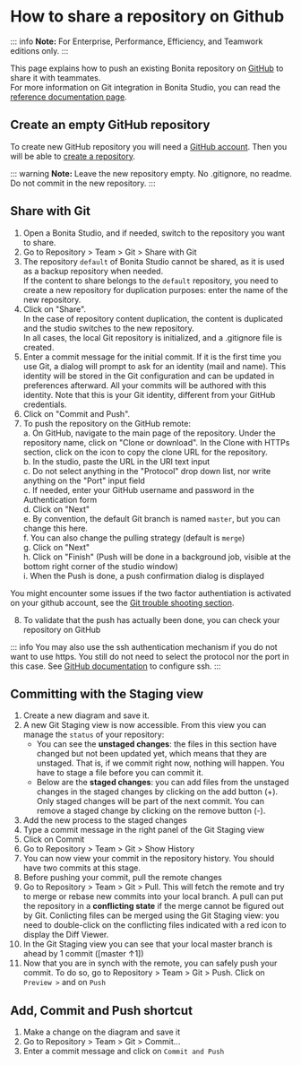 # How to share a repository on Github 

::: info
**Note:** For Enterprise, Performance, Efficiency, and Teamwork editions only.
:::

This page explains how to push an existing Bonita repository on [GitHub](https://github.com/) to share it with teammates.   
For more information on Git integration in Bonita Studio, you can read the [reference documentation page](workspaces-and-repositories.md#git).

## Create an empty GitHub repository

To create new GitHub repository you will need a [GitHub account](https://help.github.com/articles/signing-up-for-a-new-github-account/).
Then you will be able to [create a repository](https://help.github.com/articles/create-a-repo/). 

::: warning
**Note:** Leave the new repository empty. No .gitignore, no readme. Do not commit in the new repository.
:::

## Share with Git

1. Open a Bonita Studio, and if needed, switch to the repository you want to share. 
2. Go to Repository > Team > Git > Share with Git  
3. The repository `default` of Bonita Studio cannot be shared, as it is used as a backup repository when needed.   
   If the content to share belongs to the `default` repository, you need to create a new repository for duplication purposes: enter the name of the new repository.  
4. Click on "Share".  
  In the case of repository content duplication, the content is duplicated and the studio switches to the new repository.   
  In all cases, the local Git repository is initialized, and a .gitignore file is created.  
5. Enter a commit message for the initial commit. If it is the first time you use Git, a dialog will prompt to ask for an identity (mail and name). This identity will be stored in the Git configuration and can be updated in preferences afterward. All your commits will be authored with this identity. Note that this is your Git identity, different from your GitHub credentials.  
6. Click on "Commit and Push".  
7. To push the repository on the GitHub remote:  
   a.  On GitHub, navigate to the main page of the repository. Under the repository name, click on "Clone or download". In the Clone with HTTPs section, click on the icon to copy the clone URL for the repository.  
   b. In the studio, paste the URL in the URI text input  
   c. Do not select anything in the "Protocol" drop down list, nor write anything on the "Port" input field  
   c. If needed, enter your GitHub username and password in the Authentication form  
   d. Click on "Next"  
   e. By convention, the default Git branch is named `master`, but you can change this here.  
   f. You can also change the pulling strategy (default is `merge`)  
   g. Click on "Next"  
   h. Click on "Finish" (Push will be done in a background job, visible at the bottom right corner of the studio window)  
   i. When the Push is done, a push confirmation dialog is displayed  

You might encounter some issues if the two factor authentiation is activated on your github account, see the [Git trouble shooting section](workspaces-and-repositories.md#git-troubleshooting).

8. To validate that the push has actually been done, you can check your repository on GitHub

::: info
You may also use the ssh authentication mechanism if you do not want to use https. You still do not need to select the protocol nor the port in this case. See [GitHub documentation](https://help.github.com/articles/connecting-to-github-with-ssh/) to configure ssh. 
:::

## Committing with the Staging view

1. Create a new diagram and save it.
2. A new Git Staging view is now accessible. From this view you can manage the `status` of your repository:
    * You can see the **unstaged changes**: the files in this section have changed but not been updated yet, which means that they are unstaged. That is, if we commit right now, nothing will happen. You have to stage a file before you can commit it.
    * Below are the **staged changes**: you can add files from the unstaged changes in the staged changes by clicking on the add button (+). Only staged changes will be part of the next commit. You can remove a staged change by clicking on the remove button (-).
3. Add the new process to the staged changes
4. Type a commit message in the right panel of the Git Staging view
5. Click on Commit
6. Go to Repository > Team > Git > Show History
7. You can now view your commit in the repository history. You should have two commits at this stage.
8. Before pushing your commit, pull the remote changes
9. Go to Repository > Team > Git > Pull. This will fetch the remote and try to merge or rebase new commits into your local branch. A pull can put the repository in a **conflicting state** if the merge cannot be figured out by Git. Conlicting files can be merged using the Git Staging view: you need to double-click on the conflicting files indicated with a red icon to display the Diff Viewer.
10. In the Git Staging view you can see that your local master branch is ahead by 1 commit ([master ↑1])
11. Now that you are in synch with the remote, you can safely push your commit. To do so, go to Repository > Team > Git > Push. Click on `Preview >` and on `Push`

## Add, Commit and Push shortcut

1. Make a change on the diagram and save it
2. Go to Repository > Team > Git > Commit...
3. Enter a commit message and click on `Commit and Push`


